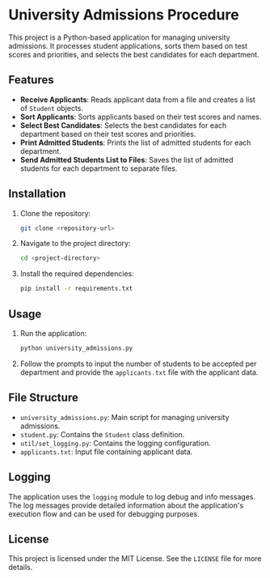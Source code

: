 # University Admissions Procedure

This project is a Python-based application for managing university admissions. It processes student applications, sorts them based on test scores and priorities, and selects the best candidates for each department.

## Features

- **Receive Applicants**: Reads applicant data from a file and creates a list of `Student` objects.
- **Sort Applicants**: Sorts applicants based on their test scores and names.
- **Select Best Candidates**: Selects the best candidates for each department based on their test scores and priorities.
- **Print Admitted Students**: Prints the list of admitted students for each department.
- **Send Admitted Students List to Files**: Saves the list of admitted students for each department to separate files.

## Installation

1. Clone the repository:
    ```sh
    git clone <repository-url>
    ```
2. Navigate to the project directory:
    ```sh
    cd <project-directory>
    ```
3. Install the required dependencies:
    ```sh
    pip install -r requirements.txt
    ```

## Usage

1. Run the application:
    ```sh
    python university_admissions.py
    ```
2. Follow the prompts to input the number of students to be accepted per department and provide the `applicants.txt` file with the applicant data.

## File Structure

- `university_admissions.py`: Main script for managing university admissions.
- `student.py`: Contains the `Student` class definition.
- `util/set_logging.py`: Contains the logging configuration.
- `applicants.txt`: Input file containing applicant data.

## Logging

The application uses the `logging` module to log debug and info messages. The log messages provide detailed information about the application's execution flow and can be used for debugging purposes.

## License

This project is licensed under the MIT License. See the `LICENSE` file for more details.
